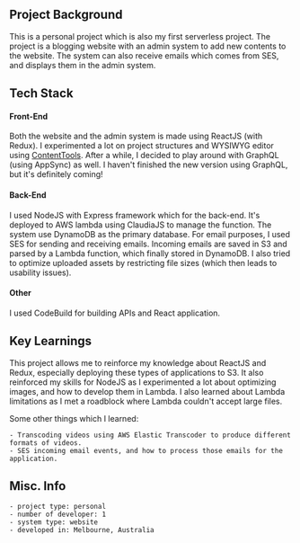 ## Project Background
This is a personal project which is also my first serverless project. The project is a blogging website with an admin system to add new contents to the website. The system can also receive emails which comes from SES, and displays them in the admin system.

## Tech Stack
#### Front-End
Both the website and the admin system is made using ReactJS (with Redux). I experimented a lot on project structures and WYSIWYG editor using [ContentTools](http://getcontenttools.com/). After a while, I decided to play around with GraphQL (using AppSync) as well. I haven't finished the new version using GraphQL, but it's definitely coming!
#### Back-End
I used NodeJS with Express framework which for the back-end. It's deployed to AWS lambda using ClaudiaJS to manage the function. The system use DynamoDB as the primary database. For email purposes, I used SES for sending and receiving emails. Incoming emails are saved in S3 and parsed by a Lambda function, which finally stored in DynamoDB. I also tried to optimize uploaded assets by restricting file sizes (which then leads to usability issues).
#### Other
I used CodeBuild for building APIs and React application.

## Key Learnings
This project allows me to reinforce my knowledge about ReactJS and Redux, especially deploying these types of applications to S3. It also reinforced my skills for NodeJS as I experimented a lot about optimizing images, and how to develop them in Lambda. I also learned about Lambda limitations as I met a roadblock where Lambda couldn't accept large files.

Some other things which I learned:

    - Transcoding videos using AWS Elastic Transcoder to produce different formats of videos.
    - SES incoming email events, and how to process those emails for the application.

## Misc. Info
    - project type: personal
    - number of developer: 1
    - system type: website
    - developed in: Melbourne, Australia